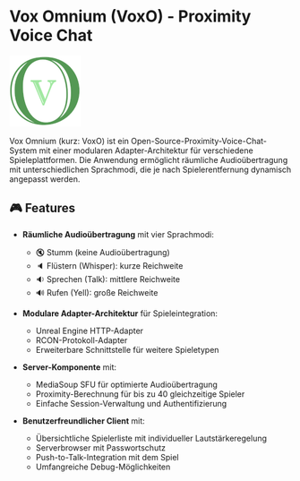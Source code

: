 # Vox Omnium (VoxO) - Proximity Voice Chat

![Vox Omnium Logo](client/assets/voxo-logo.png)

Vox Omnium (kurz: VoxO) ist ein Open-Source-Proximity-Voice-Chat-System mit einer modularen Adapter-Architektur für verschiedene Spieleplattformen. Die Anwendung ermöglicht räumliche Audioübertragung mit unterschiedlichen Sprachmodi, die je nach Spielerentfernung dynamisch angepasst werden.

## 🎮 Features

- **Räumliche Audioübertragung** mit vier Sprachmodi:
  - 🔇 Stumm (keine Audioübertragung)
  - 🔈 Flüstern (Whisper): kurze Reichweite
  - 🔉 Sprechen (Talk): mittlere Reichweite
  - 🔊 Rufen (Yell): große Reichweite

- **Modulare Adapter-Architektur** für Spieleintegration:
  - Unreal Engine HTTP-Adapter
  - RCON-Protokoll-Adapter
  - Erweiterbare Schnittstelle für weitere Spieletypen

- **Server-Komponente** mit:
  - MediaSoup SFU für optimierte Audioübertragung
  - Proximity-Berechnung für bis zu 40 gleichzeitige Spieler
  - Einfache Session-Verwaltung und Authentifizierung

- **Benutzerfreundlicher Client** mit:
  - Übersichtliche Spielerliste mit individueller Lautstärkeregelung
  - Serverbrowser mit Passwortschutz
  - Push-to-Talk-Integration mit dem Spiel
  - Umfangreiche Debug-Möglichkeiten

